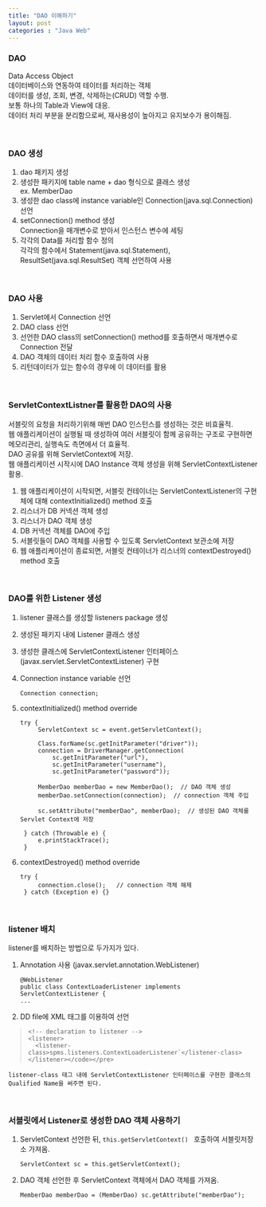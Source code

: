 ```yaml
---
title: "DAO 이해하기"
layout: post
categories : "Java Web"
---
```


### DAO

Data Access Object  
데이터베이스와 연동하여 테이터를 처리하는 객체  
데이터를 생성, 조회, 변경, 삭제하는(CRUD) 역할 수행.  
보통 하나의 Table과 View에 대응.  
데이터 처리 부분을 분리함으로써, 재사용성이 높아지고 유지보수가 용이해짐.  


<br>

### DAO 생성
1. dao 패키지 생성
1. 생성한 패키지에 table name + dao 형식으로 클래스 생성  
  ex. MemberDao 
1. 생성한 dao class에 instance variable인 Connection(java.sql.Connection) 선언 
2. setConnection() method 생성  
  Connection을 매개변수로 받아서 인스턴스 변수에 세팅
1. 각각의 Data를 처리할 함수 정의  
  각각의 함수에서 Statement(java.sql.Statement), ResultSet(java.sql.ResultSet) 객체 선언하여 사용

<br>

### DAO 사용
1. Servlet에서 Connection 선언
2. DAO class 선언
3. 선언한 DAO class의 setConnection() method를 호출하면서 매개변수로 Connection 전달
4. DAO 객체의 데이터 처리 함수 호출하여 사용
5. 리턴데이터가 있는 함수의 경우에 이 데이터를 활용

<br>

### ServletContextListner를 활용한 DAO의 사용
서블릿의 요청을 처리하기위해 매번 DAO 인스턴스를 생성하는 것은 비효율적.  
웹 애플리케이션이 실행될 때 생성하여 여러 서블릿이 함께 공유하는 구조로 구현하면 메모리관리, 실행속도 측면에서 더 효율적.  
DAO 공유를 위해 ServletContext에 저장.  
웹 애플리케이션 시작시에 DAO Instance 객체 생성을 위해 ServletContextListener 활용.  
  
1. 웹 애플리케이션이 시작되면, 서블릿 컨테이너는 ServletContextListener의 구현체에 대해 contextInitialized() method 호출  
2. 리스너가 DB 커넥션 객체 생성  
3. 리스너가 DAO 객체 생성  
4. DB 커넥션 객체를 DAO에 주입  
5. 서블릿들이 DAO 객체를 사용할 수 있도록 ServletContext 보관소에 저장  
6. 웹 애플리케이션이 종료되면, 서블릿 컨테이너가 리스너의 contextDestroyed() method 호출  

<br>

### DAO를 위한 Listener 생성
1. listener 클래스를 생성할 listeners package 생성  
2. 생성된 패키지 내에 Listener 클래스 생성
3. 생성한 클래스에 ServletContextListener 인터페이스 (javax.servlet.ServletContextListener) 구현
4. Connection instance variable 선언  
	
	```
	Connection connection;
	```
	
4. contextInitialized() method override  
	
	<pre><code>try {
		ServletContext sc = event.getServletContext();
	
		Class.forName(sc.getInitParameter("driver"));
		connection = DriverManager.getConnection(
			sc.getInitParameter("url"),
			sc.getInitParameter("username"),
			sc.getInitParameter("password"));
	
		MemberDao memberDao = new MemberDao();  // DAO 객체 생성
		memberDao.setConnection(connection);  // connection 객체 주입
			
		sc.setAttribute("memberDao", memberDao);  // 생성된 DAO 객체를 Servlet Context에 저장
			
	} catch (Throwable e) {
		e.printStackTrace();
	}</code></pre>

	
5. contextDestroyed() method override  
	
	<pre><code>try {
		connection.close();   // connection 객체 해제
	} catch (Exception e) {}</code></pre>
	

<br>

### listener 배치

listener를 배치하는 방법으로 두가지가 있다.  
  
1. Annotation 사용 (javax.servlet.annotation.WebListener)  

	```
	@WebListener
	public class ContextLoaderListener implements ServletContextListener {
	...
	```

2. DD file에 XML 태그를 이용하여 선언  

	
> ```
> <!-- declaration to listener -->
> <listener>
>	<listener-class>spms.listeners.ContextLoaderListener`</listener-class>
> </listener></code></pre>
> ```
	
	  
	listener-class 태그 내에 ServletContextListener 인터페이스를 구현한 클래스의 Qualified Name을 써주면 된다.  

<br>

### 서블릿에서 Listener로 생성한 DAO 객체 사용하기
1. ServletContext 선언한 뒤, `this.getServletContext() ` 호출하여 서블릿저장소 가져옴.  
	```
	ServletContext sc = this.getServletContext();
	```
	
2. DAO 객체 선언한 후 ServletContext 객체에서 DAO 객체를 가져옴.  
	```
	MemberDao memberDao = (MemberDao) sc.getAttribute("memberDao");
	```
